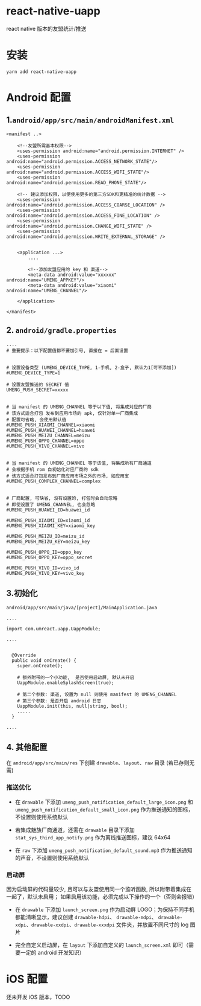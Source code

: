 # react-native-uapp
react native 版本的友盟统计/推送

# 安装

`yarn add react-native-uapp`


# Android 配置

## 1.`android/app/src/main/androidManifest.xml`

```
<manifest ..>

    <!--友盟所需基本权限-->
    <uses-permission android:name="android.permission.INTERNET" />
    <uses-permission android:name="android.permission.ACCESS_NETWORK_STATE"/>
    <uses-permission android:name="android.permission.ACCESS_WIFI_STATE"/>
    <uses-permission android:name="android.permission.READ_PHONE_STATE"/>

    <!-- 建议添加权限，以便使用更多的第三方SDK和更精准的统计数据 -->
    <uses-permission android:name="android.permission.ACCESS_COARSE_LOCATION" />
    <uses-permission android:name="android.permission.ACCESS_FINE_LOCATION" />
    <uses-permission android:name="android.permission.CHANGE_WIFI_STATE" />
    <uses-permission android:name="android.permission.WRITE_EXTERNAL_STORAGE" />


    <application ...>
        ....

        <!--添加友盟应用的 key 和 渠道-->
        <meta-data android:value="xxxxxx" android:name="UMENG_APPKEY"/>
        <meta-data android:value="xiaomi" android:name="UMENG_CHANNEL"/>

    </application>

</manifest>
```

## 2. `android/gradle.properties`

```
....
# 重要提示：以下配置值都不要加引号, 直接在 = 后面设置


# 设置设备类型 (UMENG_DEVICE_TYPE, 1-手机, 2-盒子, 默认为1[可不添加])
#UMENG_DEVICE_TYPE=1

# 设置友盟推送的 SECRET 值
UMENG_PUSH_SECRET=xxxxx


# 当 manifest 的 UMENG_CHANNEL 等于以下值, 将集成对应的厂商
# 该方式适合打包 发布到应用市场的 apk, 仅针对单一厂商集成
# 配置可省略, 会使用默认值
#UMENG_PUSH_XIAOMI_CHANNEL=xiaomi
#UMENG_PUSH_HUAWEI_CHANNEL=huawei
#UMENG_PUSH_MEIZU_CHANNEL=meizu
#UMENG_PUSH_OPPO_CHANNEL=oppo
#UMENG_PUSH_VIVO_CHANNEL=vivo


# 当 manifest 的 UMENG_CHANNEL 等于该值, 将集成所有厂商通道
# 会根据手机 rom 自初始化对应厂商的 sdk
# 该方式适合打包发布到厂商应用市场之外的市场, 如应用宝
#UMENG_PUSH_COMPLEX_CHANNEL=complex


# 厂商配置, 可缺省, 没有设置的, 打包时会自动忽略
# 即使设置了 UMENG_CHANNEL, 也会忽略
#UMENG_PUSH_HUAWEI_ID=huawei_id

#UMENG_PUSH_XIAOMI_ID=xiaomi_id
#UMENG_PUSH_XIAOMI_KEY=xiaomi_key

#UMENG_PUSH_MEIZU_ID=meizu_id
#UMENG_PUSH_MEIZU_KEY=meizu_key

#UMENG_PUSH_OPPO_ID=oppo_key
#UMENG_PUSH_OPPO_KEY=oppo_secret

#UMENG_PUSH_VIVO_ID=vivo_id
#UMENG_PUSH_VIVO_KEY=vivo_key

```


## 3.初始化
`android/app/src/main/java/[project]/MainApplication.java`

```
....

import com.umreact.uapp.UappModule;

....


  @Override
  public void onCreate() {
    super.onCreate();

    # 额外附带的一个小功能,  是否使用启动屏, 默认未开启
    UappModule.enableSplashScreen(true);

    # 第二个参数: 渠道, 设置为 null 则使用 manifest 的 UMENG_CHANNEL
    # 第三个参数: 是否开启 android 日志
    UappModule.init(this, null|string, bool);
    .....
  }

....
```



## 4. 其他配置

在 `android/app/src/main/res` 下创建 `drawable`、`layout`、`raw` 目录 (若已存则无需)

### 推送优化

- 在 `drawable` 下添加 `umeng_push_notification_default_large_icon.png` 和 `umeng_push_notification_default_small_icon.png` 作为推送通知的图标，不设置则使用系统默认

- 若集成魅族厂商通道，还需在 `drawable` 目录下添加 `stat_sys_third_app_notify.png` 作为离线推送图标，建议 64x64

- 在 `raw` 下添加 `umeng_push_notification_default_sound.mp3` 作为推送通知的声音，不设置则使用系统默认


### 启动屏

因为启动屏的代码量较少, 且可以与友盟使用同一个监听函数, 所以附带着集成在一起了，默认未启用；
如果启用该功能，必须完成以下操作的一个（否则会报错）

- 在 `drawable` 下添加 `launch_screen.png` 作为启动屏 LOGO；为保持不同手机都能清晰显示，建议创建 `drawable-hdpi`、 `drawable-mdpi`、 `drawable-xdpi`、`drawable-xxdpi`、`drawable-xxxdpi` 文件夹，并放置不同尺寸的 log 图片

- 完全自定义启动屏，在 `layout` 下添加自定义的 `launch_screen.xml` 即可（需要一定的 android 开发知识）



# iOS 配置

还未开发 iOS 版本，TODO


